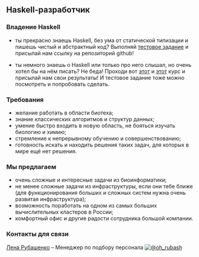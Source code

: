 ## Haskell-разработчик

### Владение Haskell

- ты прекрасно знаешь Haskell, без ума от статической типизации и пишешь чистый и абстрактный код? Выполняй [тестовое задание](/tests/haskell.md) и присылай нам ссылку на репозиторий github!

- ты немного знаешь о Haskell или только про него слышал, но очень хотел бы на нём писать? Не беда! Проходи вот [этот](https://stepik.org/course/75) и [этот](https://stepik.org/course/693) курс и присылай нам свои результаты! И тестовое задание тоже можно посмотреть и попробовать сделать.

### Требования
- желание работать в области биотеха;
- знание классических алгоритмов и структур данных;
- умение быстро входить в новую область, не бояться изучать биологию и химию;
- стремление к непрерывному обучению и совершенствованию;
- готовность искать и находить решения таких задач, для которых в мире ещё нет решения.

### Мы предлагаем
- очень сложные и интересные задачи из биоинформатики;
- не менее сложные задачи из инфраструктуры, если они тебе ближе (для функционирования больших и сложных систем нужна очень развитая инфраструктура);
- возможность поработать на одном из самых больших вычислительных кластеров в России;
- комфортный офис и другие радости сотрудника большой компании.

### Контакты для связи
[Лена Рубашенко](mailto:rubashenko@biocad.ru) – Менеджер по подбору персонала [ ![@oh_rubash](/img/telegram.png) ](https://telegram.me/oh_rubash)

